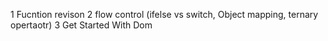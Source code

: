 1 Fucntion revison
2 flow control (ifelse vs switch, Object mapping, ternary opertaotr)
3 Get Started With Dom